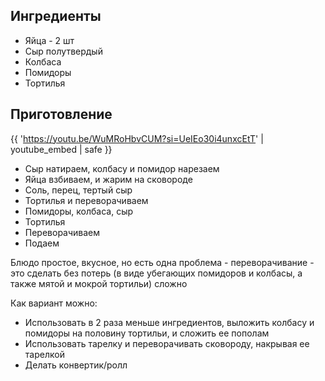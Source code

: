 ## Ингредиенты

- Яйца - 2 шт
- Сыр полутвердый
- Колбаса
- Помидоры
- Тортилья

## Приготовление

{{ 'https://youtu.be/WuMRoHbvCUM?si=UeIEo30i4unxcEtT' | youtube_embed | safe }}

- Сыр натираем, колбасу и помидор нарезаем
- Яйца взбиваем, и жарим на сковороде
- Соль, перец, тертый сыр
- Тортилья и переворачиваем
- Помидоры, колбаса, сыр
- Тортилья
- Переворачиваем
- Подаем

Блюдо простое, вкусное, но есть одна проблема - переворачивание - это сделать без потерь (в виде убегающих помидоров и
колбасы, а также мятой и мокрой тортильи) сложно

Как вариант можно:

- Использовать в 2 раза меньше ингредиентов, выложить колбасу и помидоры на половину тортильи, и сложить ее пополам
- Использовать тарелку и переворачивать сковороду, накрывая ее тарелкой
- Делать конвертик/ролл

